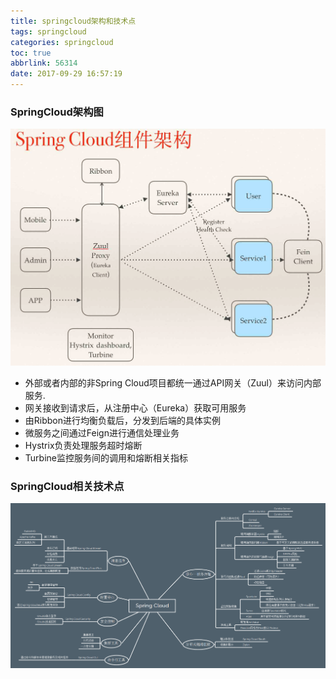 ```yaml
---
title: springcloud架构和技术点
tags: springcloud
categories: springcloud
toc: true
abbrlink: 56314
date: 2017-09-29 16:57:19
---
```

### SpringCloud架构图


![](https://github.com/zhulg/allpic/blob/master/spring-cloud-architecture.png?raw=true)

- 外部或者内部的非Spring Cloud项目都统一通过API网关（Zuul）来访问内部服务.
- 网关接收到请求后，从注册中心（Eureka）获取可用服务
- 由Ribbon进行均衡负载后，分发到后端的具体实例
- 微服务之间通过Feign进行通信处理业务
- Hystrix负责处理服务超时熔断
- Turbine监控服务间的调用和熔断相关指标



### SpringCloud相关技术点

![](https://raw.githubusercontent.com/zhulg/allpic/master/SpringCloudTechs.png)


